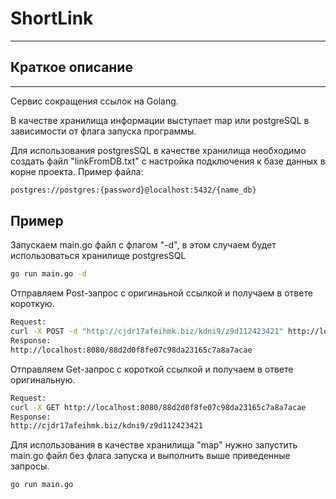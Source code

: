 # ShortLink
___

## Краткое описание
___
Сервис сокращения ссылок на Golang.

В качестве хранилища информации выступает map  или postgreSQL в зависимости от флага запуска программы.

Для использования postgresSQL в качестве хранилища необходимо создать файл "linkFromDB.txt" с настройка подключения к базе данных в корне проекта. Пример файла:
```sh
postgres://postgres:{password}@localhost:5432/{name_db}
```

## Пример

Запускаем main.go файл с флагом "-d", в этом случаем будет использоваться хранилище postgresSQL
```sh
go run main.go -d
```

Отправляем Post-запрос с оригинаьной ссылкой и получаем в ответе короткую.
```sh
Request:
curl -X POST -d "http://cjdr17afeihmk.biz/kdni9/z9d112423421" http://localhost:8080/
Response:
http://localhost:8080/88d2d0f8fe07c98da23165c7a8a7acae
```
Отправляем Get-запрос с короткой ссылкой и получаем в ответе оригинальную.
```sh
Request:
curl -X GET http://localhost:8080/88d2d0f8fe07c98da23165c7a8a7acae
Response:
http://cjdr17afeihmk.biz/kdni9/z9d112423421
```

Для использования в качестве хранилища "map" нужно запустить main.go файл без флага запуска и выполнить выше приведенные запросы.
```sh
go run main.go
```